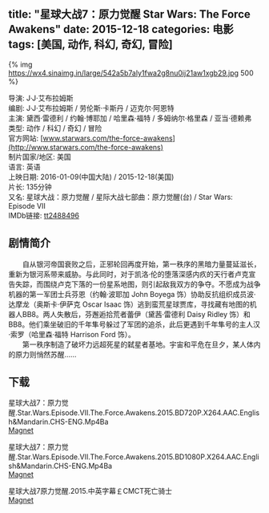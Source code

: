 title: "星球大战7：原力觉醒 Star Wars: The Force Awakens"
date: 2015-12-18
categories: 电影
tags: [美国, 动作, 科幻, 奇幻, 冒险]
---
{% img https://wx4.sinaimg.in/large/542a5b7aly1fwa2g8nu0ij21aw1xgb29.jpg 500 %}

导演: J·J·艾布拉姆斯  
编剧: J·J·艾布拉姆斯 / 劳伦斯·卡斯丹 / 迈克尔·阿恩特  
主演: 黛西·雷德利 / 约翰·博耶加 / 哈里森·福特 / 多姆纳尔·格里森 / 亚当·德赖弗  
类型: 动作 / 科幻 / 奇幻 / 冒险  
官方网站: [www.starwars.com/the-force-awakens](http://www.starwars.com/the-force-awakens)  
制片国家/地区: 美国  
语言: 英语  
上映日期: 2016-01-09(中国大陆) / 2015-12-18(美国)  
片长: 135分钟  
又名: 星球大战：原力觉醒 / 星际大战七部曲：原力觉醒(台) / Star Wars: Episode VII  
IMDb链接: [tt2488496](http://www.imdb.com/title/tt2488496)

## 剧情简介

　　自从银河帝国衰败之后，正邪轮回再度开始，第一秩序的黑暗力量蔓延滋长，重新为银河系带来威胁。与此同时，对于凯洛·伦的堕落深感内疚的天行者卢克宣告失踪，而围绕卢克下落的一份星系地图，则引起敌我双方的争夺。不愿成为战争机器的第一军团士兵芬恩（约翰·波耶加 John Boyega 饰）协助反抗组织成员波·达摩龙（奥斯卡·伊萨克 Oscar Isaac 饰）逃到蛮荒星球贾库，寻找藏有地图的机器人BB8。两人失散后，芬邂逅拾荒者蕾伊（黛茜·雷德利 Daisy Ridley 饰）和BB8。他们乘坐破旧的千年隼号躲过了军团的追杀，此后更遇到千年隼号的主人汉·索罗（哈里森·福特 Harrison Ford 饰）。  
　　第一秩序制造了破坏力远超死星的弑星者基地。宇宙和平危在旦夕，某人体内的原力则悄然苏醒……

## 下载

星球大战7：原力觉醒.Star.Wars.Episode.VII.The.Force.Awakens.2015.BD720P.X264.AAC.English&Mandarin.CHS-ENG.Mp4Ba  
[Magnet](magnet:?xt=urn:btih:149fdd51d2d25f568ce7cddd2e51f9d4293b7e9c)

星球大战7：原力觉醒.Star.Wars.Episode.VII.The.Force.Awakens.2015.BD1080P.X264.AAC.English&Mandarin.CHS-ENG.Mp4Ba  
[Magnet](magnet:?xt=urn:btih:c64572342a505229c6c10449b1e14b9612604e9f)

星球大战7原力觉醒.2015.中英字幕￡CMCT死亡骑士  
[Magnet](magnet:?xt=urn:btih:6E29B75D94DA11C99A6004D84FBE2F629C2F9265)
